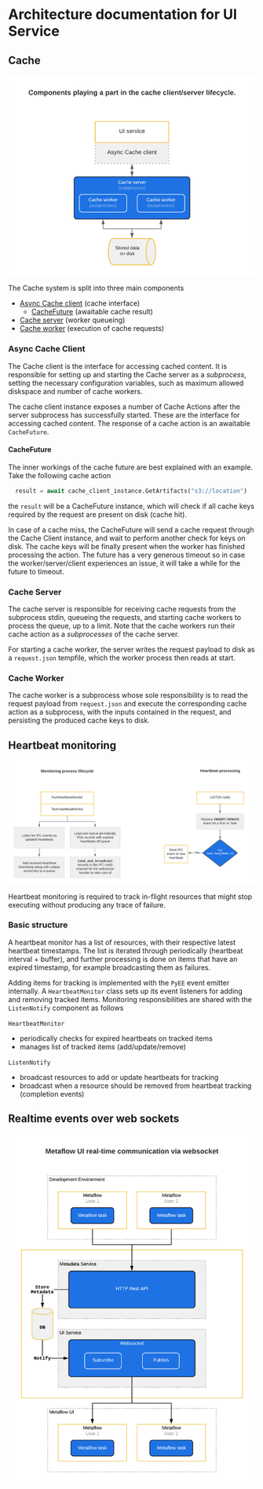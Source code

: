 # Architecture documentation for UI Service

## Cache

![Cache architecture diagram](images/cache_architecture.png)

The Cache system is split into three main components
  - [Async Cache client](#async-cache-client) (cache interface)
    - [CacheFuture](#cachefuture) (awaitable cache result)
  - [Cache server](#cache-server) (worker queueing)
  - [Cache worker](#cache-worker) (execution of cache requests)

### Async Cache Client

The Cache client is the interface for accessing cached content. It is responsible for setting up and starting the Cache server as a *subprocess*, setting the necessary configuration variables, such as maximum allowed diskspace and number of cache workers.

The cache client instance exposes a number of Cache Actions after the server subprocess has successfully started. These are the interface for accessing cached content. The response of a cache action is an awaitable `CacheFuture`.

#### CacheFuture

The inner workings of the cache future are best explained with an example. Take the following cache action

```python
  result = await cache_client_instance.GetArtifacts("s3://location")
```
the `result` will be a CacheFuture instance, which will check if all cache keys required by the request are present on disk (cache hit).

In case of a cache miss, the CacheFuture will send a cache request through the Cache Client instance, and wait to perform another check for keys on disk. The cache keys will be finally present when the worker has finished processing the action. The future has a very generous timeout so in case the worker/server/client experiences an issue, it will take a while for the future to timeout.

### Cache Server

The cache server is responsible for receiving cache requests from the subprocess stdin, queueing the requests, and starting cache workers to process the queue, up to a limit. Note that the cache workers run their cache action as a *subprocesses* of the cache server.

For starting a cache worker, the server writes the request payload to disk as a `request.json` tempfile, which the worker process then reads at start.

### Cache Worker

The cache worker is a subprocess whose sole responsibility is to read the request payload from `request.json` and execute the corresponding cache action as a subprocess, with the inputs contained in the request, and persisting the produced cache keys to disk.

## Heartbeat monitoring

![Heartbeat monitoring architecture diagram](images/heartbeat_monitoring.png)

Heartbeat monitoring is required to track in-flight resources that might stop executing without producing any trace of failure. 

### Basic structure
A heartbeat monitor has a list of resources, with their respective latest heartbeat timestamps. The list is iterated through periodically (heartbeat interval + buffer), and further processing is done on items that have an expired timestamp, for example broadcasting them as failures.

Adding items for tracking is implemented with the `PyEE` event emitter internally. A `HeartbeatMonitor` class sets up its event listeners for adding and removing tracked items. Monitoring responsibilities are shared with the `ListenNotify` component as follows

`HeartbeatMonitor`
- periodically checks for expired heartbeats on tracked items
- manages list of tracked items (add/update/remove)

`ListenNotify`
- broadcast resources to add or update heartbeats for tracking
- broadcast when a resource should be removed from heartbeat tracking (completion events)

## Realtime events over web sockets

![Websocket architecture diagram](images/websocket_communication.png)